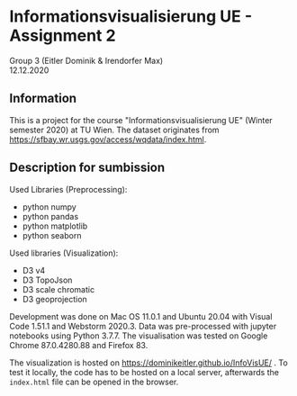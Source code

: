 # Informationsvisualisierung UE - Assignment 2
Group 3 (Eitler Dominik & Irendorfer Max)  
12.12.2020

## Information
This is a project for the course "Informationsvisualisierung UE" (Winter semester 2020) at TU Wien.
The dataset originates from https://sfbay.wr.usgs.gov/access/wqdata/index.html.

## Description for sumbission

Used Libraries (Preprocessing):
- python numpy
- python pandas
- python matplotlib
- python seaborn

Used libraries (Visualization): 
- D3 v4
- D3 TopoJson
- D3 scale chromatic
- D3 geoprojection

Development was done on Mac OS 11.0.1 and Ubuntu 20.04 with Visual Code 1.51.1 and Webstorm 2020.3. Data was pre-processed with jupyter notebooks using Python 3.7.7. The visualisation was tested on Google Chrome 87.0.4280.88 and Firefox 83.

The visualization is hosted on https://dominikeitler.github.io/InfoVisUE/ .  To test it locally, the code has to be hosted on a local server, afterwards the `index.html` file can be opened in the browser.


